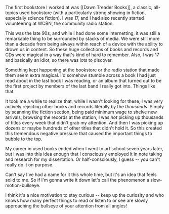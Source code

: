 ---
---

The first bookstore I worked at was [[Dawn Treader Books]], a classic, all-topics used bookstore (with a particularly strong showing in fiction, especially science fiction). I was 17, and I had also recently started volunteering at WCBN, the community radio station. 

This was the late 90s, and while I had done some internetting, it was still a remarkable thing to be surrounded by stacks of media. We were still more than a decade from being always within reach of a device with the ability to drown us in content. So these huge collections of books and records and CDs were magical in a way that's kind of hard to remember. Also, I was 17 and basically an idiot, so there was lots to discover.

Something kept happening at the bookstore or the radio station that made them seem extra magical. I'd somehow stumble across a book I had just read about in the last book I was reading, or an album that turned out to be the first project by members of the last band I really got into. Things like that.

It took me a while to realize that, while I wasn't looking for these, I was very actively rejecting other books and records literally by the _thousands_. Simply by scanning the fiction section, being paid minimum wage to shelve new arrivals, browsing the records at the station, I was _not_ picking up thousands of titles every week that didn't grab my attention. And then I was picking up dozens or maybe hundreds of other titles that didn't hold it. So this created this tremendous negative pressure that caused the important things to bubble to the top. 

My career in used books ended when I went to art school seven years later, but I was into this idea enough that I consciously employed it in note taking and research for my dissertation. Or half-consciously, I guess -- you can't really do it on purpose.

Can't say I've had a name for it this whole time, but it's an idea that feels solid to me. So if I'm gonna write it down let's call the phenomenon a slow-motion-bullseye. 

I think it's a nice motivation to stay curious -- keep up the curiosity and who knows how many perfect things to read or listen to or see are slowly approaching the bullseye of your attention from all angles!